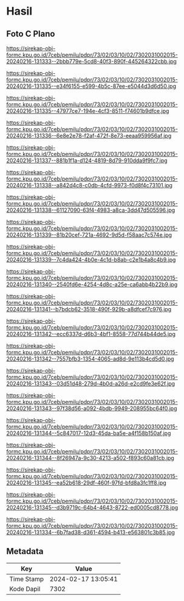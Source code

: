 # Hasil

## Foto C Plano

https://sirekap-obj-formc.kpu.go.id/7ceb/pemilu/pdpr/73/02/03/10/02/7302031002015-20240216-131333--2bbb779e-5cd8-40f3-890f-445264322cbb.jpg

https://sirekap-obj-formc.kpu.go.id/7ceb/pemilu/pdpr/73/02/03/10/02/7302031002015-20240216-131335--e34f6155-e599-4b5c-87ee-e5044d3d6d50.jpg

https://sirekap-obj-formc.kpu.go.id/7ceb/pemilu/pdpr/73/02/03/10/02/7302031002015-20240216-131335--47977ce7-194e-4cf3-8511-f74601b9dfce.jpg

https://sirekap-obj-formc.kpu.go.id/7ceb/pemilu/pdpr/73/02/03/10/02/7302031002015-20240216-131336--6e8e2e78-f2af-472f-8e73-eeaa959956af.jpg

https://sirekap-obj-formc.kpu.go.id/7ceb/pemilu/pdpr/73/02/03/10/02/7302031002015-20240216-131337--881b1f1a-d124-4819-8d79-910dda9f9fc7.jpg

https://sirekap-obj-formc.kpu.go.id/7ceb/pemilu/pdpr/73/02/03/10/02/7302031002015-20240216-131338--a842d4c8-c0db-4cfd-9973-f0d8f4c73101.jpg

https://sirekap-obj-formc.kpu.go.id/7ceb/pemilu/pdpr/73/02/03/10/02/7302031002015-20240216-131338--61127090-63f4-4983-a8ca-3dd47d505596.jpg

https://sirekap-obj-formc.kpu.go.id/7ceb/pemilu/pdpr/73/02/03/10/02/7302031002015-20240216-131339--81b20cef-721a-4692-9d5d-f58aac7c574e.jpg

https://sirekap-obj-formc.kpu.go.id/7ceb/pemilu/pdpr/73/02/03/10/02/7302031002015-20240216-131339--7c4da424-4b0e-4c1d-b8ab-c2e1b4a8c4b9.jpg

https://sirekap-obj-formc.kpu.go.id/7ceb/pemilu/pdpr/73/02/03/10/02/7302031002015-20240216-131340--2540fd6e-4254-4d8c-a25e-ca6abb4b22b9.jpg

https://sirekap-obj-formc.kpu.go.id/7ceb/pemilu/pdpr/73/02/03/10/02/7302031002015-20240216-131341--b7bdcb62-3518-490f-929b-a8dfcef7c976.jpg

https://sirekap-obj-formc.kpu.go.id/7ceb/pemilu/pdpr/73/02/03/10/02/7302031002015-20240216-131342--ecc6337d-d6b3-4bf1-8558-77d744b44de5.jpg

https://sirekap-obj-formc.kpu.go.id/7ceb/pemilu/pdpr/73/02/03/10/02/7302031002015-20240216-131342--7557bfb3-1354-4065-ad8d-9e113b4cd5d0.jpg

https://sirekap-obj-formc.kpu.go.id/7ceb/pemilu/pdpr/73/02/03/10/02/7302031002015-20240216-131343--03d51d48-279d-4b0d-a26d-e2cd9fe3e62f.jpg

https://sirekap-obj-formc.kpu.go.id/7ceb/pemilu/pdpr/73/02/03/10/02/7302031002015-20240216-131343--97f38d56-a092-4bdb-9949-208955bc64f0.jpg

https://sirekap-obj-formc.kpu.go.id/7ceb/pemilu/pdpr/73/02/03/10/02/7302031002015-20240216-131344--5c847017-12d3-45da-ba5e-a4f158b150af.jpg

https://sirekap-obj-formc.kpu.go.id/7ceb/pemilu/pdpr/73/02/03/10/02/7302031002015-20240216-131344--8f26947a-9c30-4213-a502-f893c60a81cb.jpg

https://sirekap-obj-formc.kpu.go.id/7ceb/pemilu/pdpr/73/02/03/10/02/7302031002015-20240216-131345--ea52b618-29df-460f-97fd-bfd8a3fc1ff8.jpg

https://sirekap-obj-formc.kpu.go.id/7ceb/pemilu/pdpr/73/02/03/10/02/7302031002015-20240216-131345--d3b9719c-64b4-4643-8722-ed0005cd8778.jpg

https://sirekap-obj-formc.kpu.go.id/7ceb/pemilu/pdpr/73/02/03/10/02/7302031002015-20240216-131334--6b7fad38-d361-4594-b413-e563801c3b85.jpg


## Metadata

| Key        | Value               |
| ---------- | ------------------- |
| Time Stamp | 2024-02-17 13:05:41 |
| Kode Dapil | 7302                |



